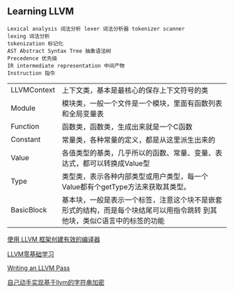 ## Learning LLVM



```
Lexical analysis 词法分析 lexer 词法分析器 tokenizer scanner
lexing 词法分析 
tokenization 标记化
AST Abstract Syntax Tree 抽象语法树
Precedence 优先级
IR intermediate representation 中间产物
Instruction 指令
```

|             |                                                              |
| ----------- | ------------------------------------------------------------ |
| LLVMContext | 上下文类，基本是最核心的保存上下文符号的类                   |
| Module      | 模块类，一般一个文件是一个模块，里面有函数列表和全局变量表   |
| Function    | 函数类，函数类，生成出来就是一个C函数                        |
| Constant    | 常量类，各种常量的定义，都是从这里派生出来的                 |
| Value       | 各值类型的基类，几乎所以的函数、常量、变量、表达式，都可以转换成Value型 |
| Type        | 类型类，表示各种内部类型或用户类型，每一个Value都有个getType方法来获取其类型。 |
| BasicBlock  | 基本块，一般是表示一个标签，注意这个块不是嵌套形式的结构，而是每个块结尾可以用指令跳转 到其他块，类似C语言中的标签的功能 |

 [使用 LLVM 框架创建有效的编译器](https://www.ibm.com/developerworks/cn/opensource/os-createcompilerllvm2/index.html)

[LLVM零基础学习](https://blog.csdn.net/snsn1984/column/info/llvm)

 [Writing an LLVM Pass](https://llvm.org/docs/WritingAnLLVMPass.html#running-a-pass-with-opt)

[自己动手实现基于llvm的字符串加密](http://bbs.iosre.com/t/llvm/10610)

